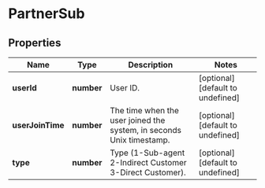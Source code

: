 # PartnerSub

## Properties

Name | Type | Description | Notes
------------ | ------------- | ------------- | -------------
**userId** | **number** | User ID. | [optional] [default to undefined]
**userJoinTime** | **number** | The time when the user joined the system, in seconds Unix timestamp. | [optional] [default to undefined]
**type** | **number** | Type (1-Sub-agent 2-Indirect Customer 3-Direct Customer). | [optional] [default to undefined]

